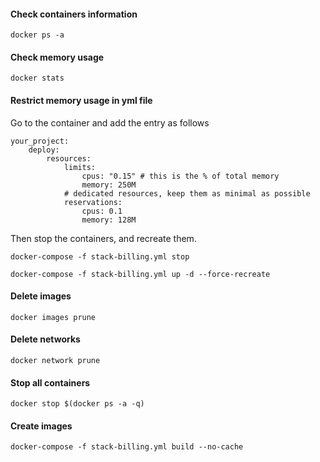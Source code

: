 #### Check containers information
```
docker ps -a
```

#### Check memory usage
```
docker stats
```

#### Restrict memory usage in yml file
Go to the container and add the entry as follows

```
your_project:
    deploy:
        resources:
            limits:
                cpus: "0.15" # this is the % of total memory
                memory: 250M
            # dedicated resources, keep them as minimal as possible
            reservations:
                cpus: 0.1
                memory: 128M
```

Then stop the containers, and recreate them.

```
docker-compose -f stack-billing.yml stop

docker-compose -f stack-billing.yml up -d --force-recreate
```

#### Delete images
```
docker images prune
```

#### Delete networks
```
docker network prune
```

#### Stop all containers
```
docker stop $(docker ps -a -q)
```

#### Create images
```
docker-compose -f stack-billing.yml build --no-cache
```